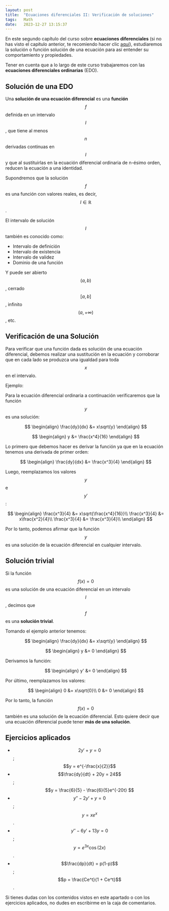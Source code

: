 ```yaml
---
layout: post
title:  "Ecuaciones diferenciales II: Verificación de soluciones"
tags:   Math
date:   2023-12-27 13:15:37
---
```


En este segundo capítulo del curso sobre **ecuaciones diferenciales** (si no has visto el capítulo anterior, te recomiendo hacer clic [aquí](https://elerizoinformatico.github.io/2023/12/26/ecuaciones-diferenciales-i/)), estudiaremos la solución o función solución de una ecuación para así entender su comportamiento y propiedades.

Tener en cuenta que a lo largo de este curso trabajaremos con las **ecuaciones diferenciales ordinarias** (EDO).

## Solución de una EDO

Una **solución de una ecuación diferencial** es una **función** $$f$$ definida en un intervalo $$I$$, que tiene al menos $$n$$ derivadas continuas en $$I$$ y que al sustituirlas en la ecuación diferencial ordinaria de n-ésimo orden, reducen la ecuación a una identidad.

Supondremos que la solución $$f$$ es una función con valores reales, es decir, $$I \in \mathbb{R}$$.

El intervalo de solución $$I$$ también es conocido como:
* Intervalo de definición
* Intervalo de existencia
* Intervalo de validez
* Dominio de una función

Y puede ser abierto $$(a,b)$$, cerrado $$[a,b]$$, infinito $$(a,+\infty)$$, etc.

## Verificación de una Solución

Para verificar que una función dada es solución de una ecuación diferencial, debemos realizar una sustitución en la ecuación y corroborar que en cada lado se produzca una igualdad para toda $$x$$ en el intervalo.

Ejemplo:

Para la ecuación diferencial ordinaria a continuación verificaremos que la función $$y$$ es una solución:

$$
\begin{align}
\frac{dy}{dx} &= x\sqrt{y}
\end{align}
$$

$$
\begin{align}
y &= \frac{x^4}{16}
\end{align}
$$

Lo primero que debemos hacer es derivar la función ya que en la ecuación tenemos una derivada de primer orden:

$$
\begin{align}
\frac{dy}{dx} &= \frac{x^3}{4}
\end{align}
$$

Luego, reemplazamos los valores $$y$$ e $$y'$$:

$$
\begin{align}
\frac{x^3}{4} &= x\sqrt{\frac{x^4}{16}}\\
\frac{x^3}{4} &= x\frac{x^2}{4}\\
\frac{x^3}{4} &= \frac{x^3}{4}\\
\end{align}
$$

Por lo tanto, podemos afirmar que la función $$y$$ es una solución de la ecuación diferencial en cualquier intervalo.

## Solución trivial

Si la función $$f(x) = 0$$ es una solución de una ecuación diferencial en un intervalo $$I$$, decimos que $$f$$ es una **solución trivial**.

Tomando el ejemplo anterior tenemos:

$$
\begin{align}
\frac{dy}{dx} &= x\sqrt{y}
\end{align}
$$

$$
\begin{align}
y &= 0
\end{align}
$$

Derivamos la función:

$$
\begin{align}
y' &= 0
\end{align}
$$

Por último, reemplazamos los valores:

$$
\begin{align}
0 &= x\sqrt{0}\\
0 &= 0
\end{align}
$$

Por lo tanto, la función $$f(x) = 0$$ también es una solución de la ecuación diferencial. Esto quiere decir que una ecuación diferencial puede tener **más de una solución**.

## Ejercicios aplicados

* $$2y' + y = 0$$; $$y = e^{-\frac{x}{2}}$$
* $$\frac{dy}{dt} + 20y = 24$$; $$y = \frac{6}{5} - \frac{6}{5}e^{-20t} $$
* $$y'' - 2y' + y = 0$$; $$y = xe^x$$.
* $$y'' - 6y' + 13y = 0$$; $$y = e^{3x}\cos(2x)$$.
* $$\frac{dp}{dt} = p(1-p)$$; $$p = \frac{Ce^t}{1 + Ce^t}$$.

Si tienes dudas con los contenidos vistos en este apartado o con los ejercicios aplicados, no dudes en escribirme en la caja de comentarios.

<script src="https://utteranc.es/client.js"
        repo="elerizoinformatico/elerizoinformatico.github.io"
        issue-term="pathname"
        theme="icy-dark"
        crossorigin="anonymous"
        async>
</script>
